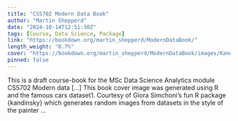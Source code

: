 ```yaml
---
title: "CS5702 Modern Data Book"
author: "Martin Shepperd"
date: "2024-10-14T12:51:30Z"
tags: [Course, Data Science, Package]
link: "https://bookdown.org/martin_shepperd/ModernDataBook/"
length_weight: "8.7%"
cover: "https://bookdown.org/martin_shepperd/ModernDataBook/images/KandinskyCarsCover.png"
pinned: false
---
```


This is a draft course-book for the MSc Data Science Analytics module CS5702 Modern data [...] This book cover image was generated using R and the famous cars dataset1. Courtesy of Giora Simchoni’s fun R package {kandinsky} which generates random images from datasets in the style of the painter ...

